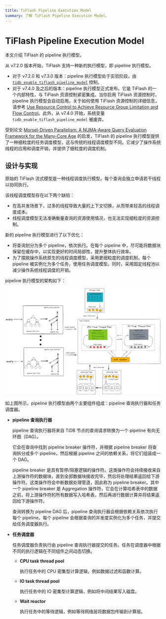 ```yaml
---
title: TiFlash Pipeline Execution Model
summary: 了解 TiFlash Pipeline Execution Model。
---
```


# TiFlash Pipeline Execution Model

本文介绍 TiFlash 的 pipeline 执行模型。

从 v7.2.0 版本开始，TiFlash 支持一种新的执行模型，即 pipeline 执行模型。

- 对于 v7.2.0 和 v7.3.0 版本：pipeline 执行模型处于实验阶段，由 [`tidb_enable_tiflash_pipeline_model`](https://docs.pingcap.com/tidb/v7.2/system-variables#tidb_enable_tiflash_pipeline_model-introduced-since-v720) 控制。
- 对于 v7.4.0 及之后的版本：pipeline 执行模型正式发布。它是 TiFlash 的一个内部特性，与 TiFlash 资源控制紧密集成。当你启用 TiFlash 资源控制时，pipeline 执行模型会自动启用。关于如何使用 TiFlash 资源控制的详细信息，请参考 [Use Resource Control to Achieve Resource Group Limitation and Flow Control](/tidb-resource-control-ru-groups.md#parameters-for-resource-control)。此外，从 v7.4.0 开始，系统变量 `tidb_enable_tiflash_pipeline_model` 被废弃。

受到论文 [Morsel-Driven Parallelism: A NUMA-Aware Query Evaluation Framework for the Many-Core Age](https://dl.acm.org/doi/10.1145/2588555.2610507) 的启发，TiFlash 的 pipeline 执行模型提供了一种细粒度的任务调度模型，这与传统的线程调度模型不同。它减少了操作系统线程的应用和调度开销，并提供了细粒度的调度机制。

## 设计与实现

原始的 TiFlash 流式模型是一种线程调度执行模型。每个查询会独立申请若干线程以协同执行。

该线程调度模型存在以下两个缺陷：

- 在高并发场景下，过多的线程导致大量的上下文切换，从而带来较高的线程调度成本。
- 线程调度模型无法准确衡量查询的资源使用情况，也无法实现细粒度的资源控制。

新的 pipeline 执行模型进行了以下优化：

- 将查询划分为多个 pipeline，依次执行。在每个 pipeline 中，尽可能将数据块保留在缓存中，以实现更好的时间局部性，提升整体执行效率。
- 为了摆脱操作系统原生的线程调度模型，采用更细粒度的调度机制，每个 pipeline 被实例化为多个任务，使用任务调度模型。同时，采用固定线程池以减少操作系统线程调度的开销。

pipeline 执行模型的架构如下：

![TiFlash pipeline execution model design](/media/tiflash/tiflash-pipeline-model.png)

如上图所示，pipeline 执行模型由两个主要组件组成：pipeline 查询执行器和任务调度器。

- **pipeline 查询执行器**

    pipeline 查询执行器将来自 TiDB 节点的查询请求转换为一个 pipeline 有向无环图（DAG）。

    它会在查询中找到 pipeline breaker 操作符，并根据 pipeline breaker 将查询拆分成多个 pipeline，然后根据 pipeline 之间的依赖关系，将它们组装成一个 DAG。

    pipeline breaker 是具有暂停/阻塞逻辑的操作符。这类操作符会持续接收来自上游操作符的数据块，直到全部数据块接收完毕，然后将处理结果返回给下游操作符。这类操作符会中断数据处理管道，因此称为 pipeline breaker。其中一个 pipeline breaker 是 Aggregation 操作符，它会在计算哈希表中的数据之前，将上游操作符的所有数据写入哈希表，然后再进行数据计算并将结果返回给下游操作符。

    查询转换为 pipeline DAG 后，pipeline 查询执行器会根据依赖关系依次执行每个 pipeline。每个 pipeline 会根据查询的并发度实例化为多个任务，并提交给任务调度器执行。

- **任务调度器**

    任务调度器负责执行由 pipeline 查询执行器提交的任务。任务在调度器中根据不同的执行逻辑在不同组件之间动态切换。

    - **CPU task thread pool**

        执行任务中的 CPU 密集型计算逻辑，例如数据过滤和函数计算。

    - **IO task thread pool**

        执行任务中的 IO 密集型计算逻辑，例如将中间结果写入磁盘。

    - **Wait reactor**

        执行任务中的等待逻辑，例如等待网络层将数据包传输到计算层。